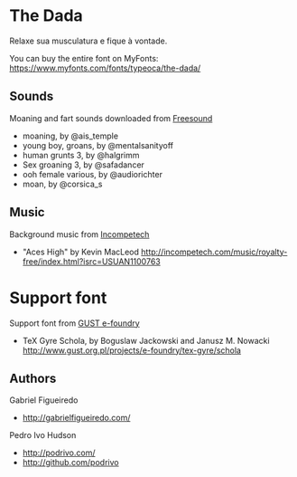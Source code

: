 # The Dada
Relaxe sua musculatura e fique à vontade.

You can buy the entire font on MyFonts:
https://www.myfonts.com/fonts/typeoca/the-dada/

## Sounds
Moaning and fart sounds downloaded from [Freesound](http://freesound.org)
+ moaning, by @ais_temple
+ young boy, groans, by @mentalsanityoff
+ human grunts 3, by @halgrimm
+ Sex groaning 3, by @safadancer
+ ooh female various, by @audiorichter
+ moan, by @corsica_s

## Music
Background music from [Incompetech](http://incompetech.com)
+ "Aces High" by Kevin MacLeod
http://incompetech.com/music/royalty-free/index.html?isrc=USUAN1100763

# Support font
Support font from [GUST e-foundry](http://www.gust.org.pl/projects/e-foundry)
+ TeX Gyre Schola, by Boguslaw Jackowski and Janusz M. Nowacki
http://www.gust.org.pl/projects/e-foundry/tex-gyre/schola

## Authors

Gabriel Figueiredo

+ http://gabrielfigueiredo.com/

Pedro Ivo Hudson

+ http://podrivo.com/
+ http://github.com/podrivo